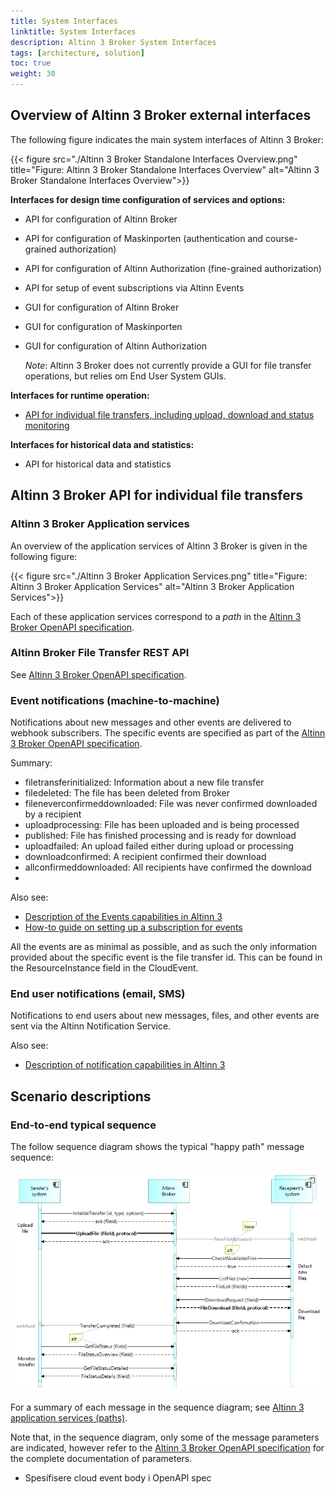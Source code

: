 ```yaml
---
title: System Interfaces
linktitle: System Interfaces
description: Altinn 3 Broker System Interfaces 
tags: [architecture, solution]
toc: true
weight: 30
---
```





## Overview of Altinn 3 Broker external interfaces
The following figure indicates the main system interfaces of Altinn 3 Broker:

{{< figure src="./Altinn 3 Broker Standalone Interfaces Overview.png" title="Figure: Altinn 3 Broker Standalone Interfaces Overview" alt="Altinn 3 Broker Standalone Interfaces Overview">}}


<!--
*TIP: The details of the interfaces are not shown by the image as
such, however the image hyperlinks to a clickable web version with further details.*
-->

__Interfaces for design time configuration of services and options:__

* API for configuration of Altinn Broker
* API for configuration of Maskinporten (authentication and course-grained authorization)
* API for configuration of Altinn Authorization (fine-grained authorization)
* API for setup of event subscriptions via Altinn Events
* GUI for configuration of Altinn Broker
* GUI for configuration of  Maskinporten
* GUI for configuration of Altinn Authorization

    _Note_: Altinn 3 Broker does not currently provide a GUI for file transfer operations, 
but relies om End User System GUIs.

__Interfaces for runtime operation:__

* [API for individual file transfers, including upload, download and status monitoring](#altinn-3-broker-api-for-individual-file-transfers)



__Interfaces for historical data and statistics:__

* API for historical data and statistics





<!--

### Authorizarions interfaces


## Altinn 3 Broker File Transfer Interfaces


### Event Subscriptions
See https://docs.altinn.studio/events/subscribe-to-events/developer-guides/setup-subscription/


TBD.

### User Interfaces

Altinn 3 Broker does not currently provide a GUI for file transfer operations, but relies om End User System GUIs.

-->

## Altinn 3 Broker API for individual file transfers

### Altinn 3 Broker Application services

An overview of the application services of Altinn 3 Broker is given in the following figure:

{{< figure src="./Altinn 3 Broker Application Services.png" title="Figure: Altinn 3 Broker Application Services" alt="Altinn 3 Broker Application Services">}}

Each of these application services correspond to a _path_ in the [Altinn 3 Broker OpenAPI specification][Altinn 3 Broker OpenAPI specifications].


### Altinn Broker File Transfer REST API 

See [Altinn 3 Broker OpenAPI specification][Altinn 3 Broker OpenAPI specifications].

### Event notifications (machine-to-machine)

Notifications about new messages and other events are delivered to webhook subscribers. 
The specific events are specified as part of the [Altinn 3 Broker OpenAPI specification][Altinn 3 Broker OpenAPI specifications]. 

Summary:

* filetransferinitialized: Information about a new file transfer
* filedeleted: The file has been deleted from Broker
* fileneverconfirmeddownloaded: File was never confirmed downloaded by a recipient
* uploadprocessing: File has been uploaded and is being processed
* published: File has finished processing and is ready for download
* uploadfailed: An upload failed either during upload or processing
* downloadconfirmed: A recipient confirmed their download
* allconfirmeddownloaded: All recipients have confirmed the download
* 
Also see:

* [Description of the Events capabilities in Altinn 3](https://docs.altinn.studio/events/)
* [How-to guide on setting up a subscription for events](https://docs.altinn.studio/events/subscribe-to-events/developer-guides/setup-subscription/)

All the events are as minimal as possible, and as such the only information provided about the specific event is the file transfer id. This can be found in the ResourceInstance field in the CloudEvent.

<!--
Webhooks are a way for an app or a service to provide real-time information to other apps or services. They are used to trigger automatic reactions or notifications when specific events occur. Essentially, a webhook sends an HTTP POST request to a specified URL in response to an event — for example, when a new record is added to a database, or a user completes a purchase.

How Webhooks Work:
1. Event Occurrence: A webhook is configured to listen for certain events in a source application (e.g., a new post on a blog, a new payment received, a new user registration).
2. Notification: When the specified event occurs, the source application generates an HTTP POST request. This request contains information or data related to the event, formatted in a way that the receiving application expects (usually as JSON or XML).
3. Listener: The target application (or a server-side script) listens for incoming POST requests on a specified URL (the webhook URL).
4. Action: Once the target application receives the data, it can use it to perform an action, update its own database, send a notification, or trigger other workflows.

Advantages of Webhooks:
* Real-Time: Webhooks provide a mechanism for real-time data transfer and event handling, as opposed to traditional polling mechanisms where an application repeatedly checks for updates at regular intervals.
* Efficient: They are more efficient than polling because they only send data when there is an actual event, reducing unnecessary network traffic and server load.
* Customizable: Webhooks can be configured to listen for specific events, making them highly customizable and flexible for various use cases.

Considerations:
* Security: Since webhooks involve sending data from one service to another, they need to be secured to prevent unauthorized access or data interception. This often involves validating the incoming requests and using HTTPS for encryption.
* Error Handling: The receiving application needs to be capable of handling errors or exceptions that may occur during data processing. This includes dealing with malformed data, service downtime, or network issues.
* Infrastructure: The server that receives the webhook must be set up to handle potentially high volumes of incoming HTTP requests and process them efficiently.
-->


### End user notifications (email, SMS)
Notifications to end users about new messages, files, and other events are sent via the Altinn Notification Service.

Also see:

* [Description of notification capabilities in Altinn 3](https://docs.altinn.studio/notifications/)


## Scenario descriptions

### End-to-end typical sequence

The follow sequence diagram shows the typical "happy path" message sequence:  

<img src="./Altinn 3 Broker API Sequence Diagram (en).png" alt="Et bilde som inneholder tekst, skjermbilde, Parallell, diagram Automatisk generert beskrivelse" />

<!--
Note: Explanations for each arrow should match the online, clickable Archi version.
Issue: How to link to the specific OpenAPI specification of this particular API call?
-->

For a summary of each message in the sequence diagram; see [Altinn 3 application services (paths)](#altinn-3-broker-application-services).

Note that, in the sequence diagram, only some of the message parameters are indicated, however refer to 
the [Altinn 3 Broker OpenAPI specification][Altinn 3 Broker OpenAPI specifications] 
for the complete documentation of parameters.



<!--
Here's a high level description of the message flow:

<span class="mark">Note: Details regarding authentication and
authorization not shown here.</span>


<!-- 4. CheckIfAvailableFiles: --

1. InitalizeTransfer (id, type, options): Initialize a new file transfer, indicating a message id, the type of message (Altinn resourceid) and any non-default selection of options.
2. UploadFile (fileId, protocol): Upload a file to the Broker filestore for an already initialized file transfer operation.
3. NewFileUploaded: ...
5. ListFiles (new):
6. FileList (fileIds):
7. DownloadRequest (fileId):
8. DownloadConfirmation:
9.  TransferCompleted (fileId): 
10. GetFileStatus (fileId):
11. FileStatusOverview (fileId):
12. GetFileStatusDetailed: 
13. FileStatusDetails (fileId):
-->

<!--
### Exception scenarios
The following ... TBD ..

1. Failing upload
2. Failing download
3. Resuming a failed upload
4. Resuming a failed download

### Other scenarios

    Reporting sequence – service owner fetching statistics
    Reporting sequence –provider fetching statistics
    Reporting sequence –consumer fetching statistics
    File storage purging

-->


<!-- References within this document: -->
[Altinn 3 Broker OpenAPI specifications]: https://github.com/Altinn/altinn-broker/blob/main/altinn-broker-v1.json


* Spesifisere cloud event body i OpenAPI spec
